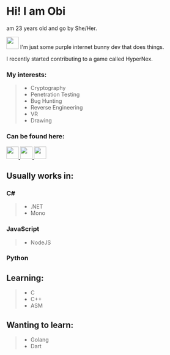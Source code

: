 # Hi! I am Obi 
am 23 years old and go by She/Her.


<img alt="" src="https://veloxservers.lol/Assets/IMG/bnuuyIcon.png" height=32 width=32> I'm just some purple internet bunny dev that does things. 

I recently started contributing to a game called HyperNex.

### My interests:
> - Cryptography
> - Penetration Testing
> - Bug Hunting
> - Reverse Engineering
> - VR
> - Drawing

### Can be found here:
<a href="https://app.hackthebox.com/users/1539920">
<img alt="" src="https://veloxservers.lol/Assets/IMG/htb-96.png" height=32 width=32>
</a>

<a href="https://bsky.app/profile/veloxservers.lol">
<img alt="" src="https://veloxservers.lol/Assets/IMG/bluesky-96.png" height=32 width=32>
</a>

<a href="https://github.com/Obimydudee">
<img alt="" src="https://veloxservers.lol/Assets/IMG/github-96.png" height=32 width=32>
</a>

## Usually works in:
### C#
> - .NET
> - Mono
### JavaScript
> - NodeJS
### Python

## Learning:
> - C
> - C++
> - ASM

## Wanting to learn:
> - Golang
> - Dart

